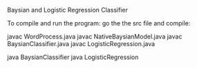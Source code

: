 Baysian and Logistic Regression Classifier

To compile and run the program:
go the the src file and compile:


javac WordProcess.java
javac NativeBaysianModel.java
javac BaysianClassifier.java
javac LogisticRegression.java

java BaysianClassifier
java LogisticRegression


